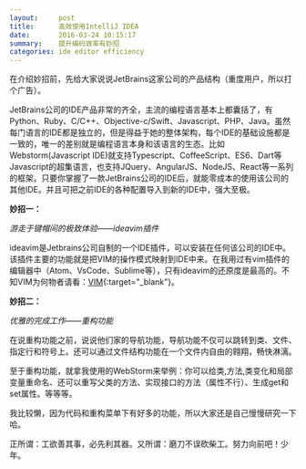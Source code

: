 ```yaml
---
layout:     post
title:      高效使用IntelliJ IDEA
date:       2016-03-24 10:15:17
summary:    提升编码效率有妙招
categories: ide editor efficiency
---
```


在介绍妙招前，先给大家说说JetBrains这家公司的产品结构（重度用户，所以打个广告）。

JetBrains公司的IDE产品非常的齐全，主流的编程语言基本上都囊括了，有Python、Ruby、C/C++、Objective-c/Swift、Javascript、PHP、Java。虽然每门语言的IDE都是独立的，但是得益于她的整体架构，每个IDE的基础设施都是一致的，唯一的差别就是编程语言本身和该语言的生态。比如Webstorm(Javascript IDE)就支持Typescript、CoffeeScript、ES6、Dart等Javascript的超集语言，也支持JQuery、AngularJS、NodeJS、React等一系列的框架。只要你掌握了一款JetBrains公司的IDE后，就能零成本的使用该公司的其他IDE。并且可把之前IDE的各种配置导入到新的IDE中，强大至极。


**妙招一：**

*游走于键帽间的极致体验——ideavim插件*

ideavim是Jetbrains公司自制的一个IDE插件，可以安装在任何该公司的IDE中。该插件主要的功能就是把VIM的操作模式映射到IDE中来。在我用过有vim插件的编辑器中（Atom、VsCode、Sublime等），只有ideavim的还原度是最高的。不知VIM为何物者请看：[VIM](https://www.zhihu.com/topic/19570193/hot){:target="_blank"}。

**妙招二：**

*优雅的完成工作——重构功能*

在说重构功能之前，说说他们家的导航功能，导航功能不仅可以跳转到类、文件、指定行和符号上。还可以通过文件结构功能在一个文件内自由的翱翔，畅快淋漓。

至于重构功能，就拿我使用的WebStorm来举例：你可以给类,方法,类变化和局部变量重命名、还可以重写父类的方法、实现接口的方法（属性不行）、生成get和set属性。等等等。

我比较懒，因为代码和重构菜单下有好多的功能，所以大家还是自己慢慢研究一下哈。

正所谓：工欲善其事，必先利其器。又所谓：磨刀不误砍柴工。努力向前吧！少年。



